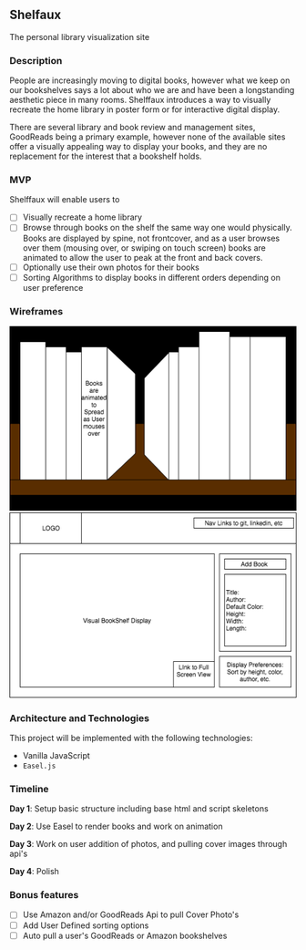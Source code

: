 ## Shelfaux
The personal library visualization site

### Description
People are increasingly moving to digital books, however what we keep on our bookshelves says a lot about who we are and have been a longstanding aesthetic piece in many rooms. Shelffaux introduces a way to visually recreate the home library in poster form or for interactive digital display.

There are several library and book review and management sites, GoodReads being a primary example, however none of the available sites offer a visually appealing way to display your books, and they are no replacement for the interest that a bookshelf holds.

### MVP  

Shelffaux will enable users to

- [ ] Visually recreate a home library
- [ ] Browse through books on the shelf the same way one would physically. Books are displayed by spine, not frontcover, and as a user browses over them (mousing over, or swiping on touch screen) books are animated to allow the user to peak at the front and back covers.
- [ ] Optionally use their own photos for their books
- [ ] Sorting Algorithms to display books in different orders depending on user preference

### Wireframes

![wireframes](Shelffaux_animation.png)
![wireframes](shlefaux.png)

### Architecture and Technologies

This project will be implemented with the following technologies:

- Vanilla JavaScript
- `Easel.js`

### Timeline

**Day 1**: Setup basic structure including base html and script skeletons

**Day 2**: Use Easel to render books and work on animation

**Day 3**: Work on user addition of photos, and pulling cover images through api's

**Day 4**: Polish


### Bonus features

- [ ] Use Amazon and/or GoodReads Api to pull Cover Photo's
- [ ] Add User Defined sorting options
- [ ] Auto pull a user's GoodReads or Amazon bookshelves
